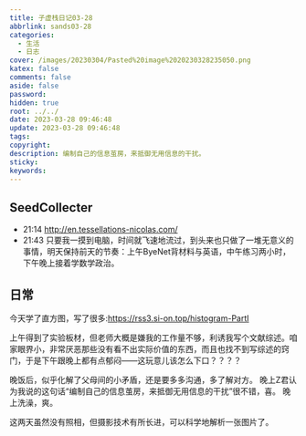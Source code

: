```yaml
---
title: 子虚栈日记03-28
abbrlink: sands03-28
categories:
  - 生活
  - 日志
cover: /images/20230304/Pasted%20image%2020230328235050.png
katex: false
comments: false
aside: false
password: 
hidden: true
root: ../../
date: 2023-03-28 09:46:48
update: 2023-03-28 09:46:48
tags:
copyright:
description: 编制自己的信息茧房，来抵御无用信息的干扰。
sticky:
keywords:
---
```


## SeedCollecter
- 21:14 http://en.tessellations-nicolas.com/
- 21:43 只要我一摸到电脑，时间就飞速地流过，到头来也只做了一堆无意义的事情，明天保持前天的节奏：上午ByeNet背材料与英语，中午练习两小时，下午晚上接着学数学政治。


## 日常
今天学了直方图，写了很多:https://rss3.si-on.top/histogram-PartI

上午得到了实验板材，但老师大概是嫌我的工作量不够，利诱我写个文献综述。咱家眼界小，非常厌恶那些没有看不出实际价值的东西，而且也找不到写综述的窍门，于是下午跟晚上都有点郁闷——这玩意儿该怎么下口？？？？

晚饭后，似乎化解了父母间的小矛盾，还是要多多沟通，多了解对方。
晚上Z君认为我说的这句话“编制自己的信息茧房，来抵御无用信息的干扰”很不错，喜。
晚上洗澡，爽。

这两天虽然没有照相，但摄影技术有所长进，可以科学地解析一张图片了。
